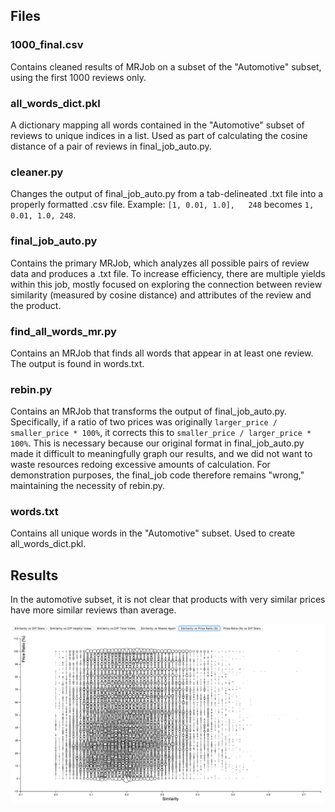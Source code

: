 ## Files ##

### 1000_final.csv ###

Contains cleaned results of MRJob on a subset of the "Automotive" subset, using the first 1000 reviews only.

### all_words_dict.pkl ###

A dictionary mapping all words contained in the "Automotive" subset of reviews to unique indices in a list. Used as part of calculating the cosine distance of a pair of reviews in final_job_auto.py.

### cleaner.py ###

Changes the output of final_job_auto.py from a tab-delineated .txt file into a properly formatted .csv file. Example: `[1, 0.01, 1.0],   248` becomes `1, 0.01, 1.0, 248`.

### final_job_auto.py ###

Contains the primary MRJob, which analyzes all possible pairs of review data and produces a .txt file. To increase efficiency, there are multiple yields within this job, mostly focused on exploring the connection between review similarity (measured by cosine distance) and attributes of the review and the product.

### find_all_words_mr.py ###

Contains an MRJob that finds all words that appear in at least one review. The output is found in words.txt.

### rebin.py ###

Contains an MRJob that transforms the output of final_job_auto.py. Specifically, if a ratio of two prices was originally `larger_price / smaller_price * 100%`, it corrects this to `smaller_price / larger_price * 100%`. This is necessary because our original format in final_job_auto.py made it difficult to meaningfully graph our results, and we did not want to waste resources redoing excessive amounts of calculation. For demonstration purposes, the final_job code therefore remains "wrong," maintaining the necessity of rebin.py.

### words.txt ###

Contains all unique words in the "Automotive" subset. Used to create all_words_dict.pkl.

## Results ##

In the automotive subset, it is not clear that products with very similar prices have more similar reviews than average.

![Automotive Image](./automotive_image.png?raw=true "It's 6AM, I must be lonely...")
